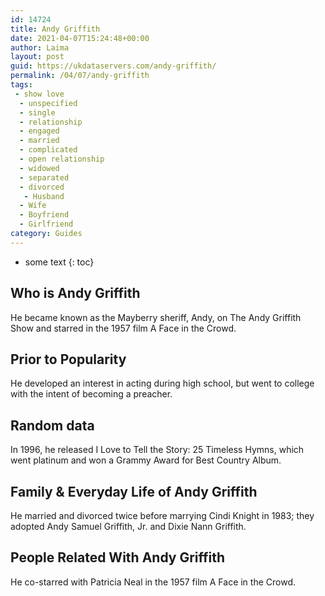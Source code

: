 ```yaml
---
id: 14724
title: Andy Griffith
date: 2021-04-07T15:24:48+00:00
author: Laima
layout: post
guid: https://ukdataservers.com/andy-griffith/
permalink: /04/07/andy-griffith
tags:
 - show love
  - unspecified
  - single
  - relationship
  - engaged
  - married
  - complicated
  - open relationship
  - widowed
  - separated
  - divorced
   - Husband
  - Wife
  - Boyfriend
  - Girlfriend
category: Guides
---
```


* some text
{: toc}


## Who is Andy Griffith
                  
                  
                  
He became known as the Mayberry sheriff, Andy, on The Andy Griffith Show and starred in the 1957 film A Face in the Crowd. 
                  
              
            
              
            
                
                
                
## Prior to Popularity
                  
                  
                  
He developed an interest in acting during high school, but went to college with the intent of becoming a preacher.
                  
              
            
              
            
                
                
                
## Random data
                  
                  
                  
In 1996, he released I Love to Tell the Story: 25 Timeless Hymns, which went platinum and won a Grammy Award for Best Country Album.
                  
              
            
              
            
                
                
                
## Family & Everyday Life of Andy Griffith
                  
                  
                  
He married and divorced twice before marrying Cindi Knight in 1983; they adopted Andy Samuel Griffith, Jr. and Dixie Nann Griffith.
                  
              
            
              
            
                
                
                
## People Related With Andy Griffith
                  
                  
                  
He co-starred with Patricia Neal in the 1957 film A Face in the Crowd.
                  
              
            
              
            
                
              
            
              
              
            
            
              
            
          
          
          